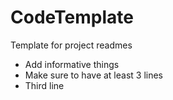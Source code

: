 # CodeTemplate
Template for project readmes

- Add informative things
- Make sure to have at least 3 lines
- Third line
